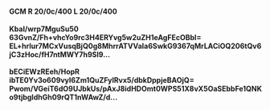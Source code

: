 #### GCM R 20/0c/400 L 20/0c/400
**KbaI/wrp7MguSu50**<br/>**63GvnZ/Fh+vhcYo9rc3H4ERYvg5w2uZH1eAgFEcOBbI=**<br/>**EL+hrlur7MCxVusqBjQ0g8MhrrATVVaIa6SwkG9367qMrLACiOQ206tQv6jC3zHoc/fH7ntMWY7h9Sl9...**<br/><br/>
**bECiEWzREeh/HopR**<br/>**ibTE0Yv3o609vyI6Zm1QuZFylRvx5/dbkDppjeBAOjQ=**<br/>**Pwom/VGeiT6dO9UJbkUs/pAxJ8idHDOmt0WPS51X8vX5OaSEbbFe1QNKo9tjbgIdhGh09rQT1nWAwZ/d...**